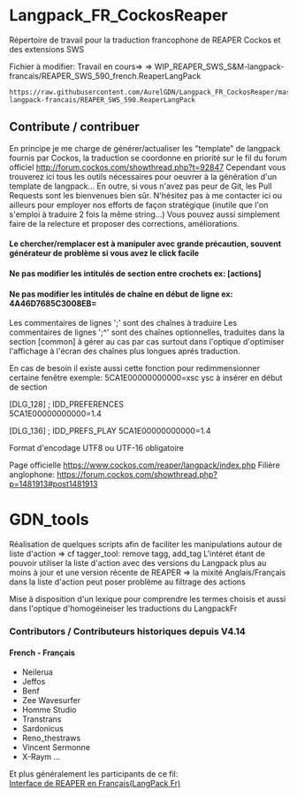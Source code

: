 # Langpack_FR_CockosReaper

Répertoire de travail pour la traduction francophone de REAPER Cockos et des extensions SWS

Fichier à modifier:
Travail en cours=>  => WIP_REAPER_SWS_S&M-langpack-francais/REAPER_SWS_590_french.ReaperLangPack

```
https://raw.githubusercontent.com/AurelGDN/Langpack_FR_CockosReaper/master/WIP_REAPER_SWS_S%26M-langpack-francais/REAPER_SWS_590.ReaperLangPack
```

## Contribute / contribuer

  En principe je me charge de générer/actualiser les "template" de langpack fournis par Cockos, la traduction se coordonne en priorité sur le fil du forum officiel http://forum.cockos.com/showthread.php?t=92847
Cependant vous trouverez ici tous les outils nécessaires pour oeuvrer à la génération d'un template de langpack...
En outre, si vous n'avez pas peur de Git, les Pull Requests sont les bienvenues bien sûr. N'hésitez pas à me contacter ici ou ailleurs pour employer nos efforts de façon stratégique (inutile que l'on s'emploi à traduire 2 fois la même string...)
Vous pouvez aussi simplement faire de la relecture et proposer des corrections, améliorations.

#### Le chercher/remplacer est à manipuler avec grande précaution, souvent générateur de problème si vous avez le click facile
#### Ne pas modifier les intitulés de section entre crochets                  ex:  [actions]
#### Ne pas modifier les intitulés de chaîne en début de ligne                 ex: 4A46D7685C3008EB=

Les commentaires de lignes ';' sont des chaînes à traduire
 Les commentaires de lignes ';^' sont des chaînes optionnelles, traduites dans la section [common] à gérer au cas par cas surtout dans l'optique d'optimiser l'affichage à l'écran des chaînes plus longues aprés traduction.

En cas de besoin il existe aussi cette fonction pour redimmensionner certaine fenêtre exemple: 5CA1E00000000000=xsc ysc
à insérer en début de section

[DLG_128] ; IDD_PREFERENCES          
5CA1E00000000000=1.4                 

[DLG_136] ; IDD_PREFS_PLAY
5CA1E00000000000=1.4

Format d'encodage UTF8 ou UTF-16 obligatoire

Page officielle https://www.cockos.com/reaper/langpack/index.php
Filière anglophone: https://forum.cockos.com/showthread.php?p=1481913#post1481913

# GDN_tools

Réalisation de quelques scripts afin de faciliter les manipulations autour de liste d'action => cf tagger_tool: remove tagg, add_tag
L'intéret étant de pouvoir utiliser la liste d'action avec des versions du Langpack plus au moins à jour et une version récente  de REAPER => la mixité Anglais/Français dans la liste d'action peut poser problème au filtrage des actions

Mise à disposition d'un lexique pour comprendre les termes choisis et aussi dans l'optique d'homogéineiser les traductions du LangpackFr

### Contributors / Contributeurs historiques depuis V4.14

#### French - Français

* Neilerua
* Jeffos
* Benf
* Zee Wavesurfer
* Homme Studio
* Transtrans
* Sardonicus
* Reno_thestraws
* Vincent Sermonne
* X-Raym
...

Et plus généralement les participants de ce fil:  
[Interface de REAPER en Français(LangPack Fr)](http://forum.cockos.com/showthread.php?t=92847)









